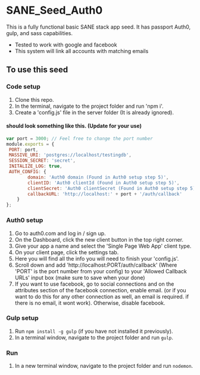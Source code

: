 # SANE_Seed_Auth0
This is a fully functional basic SANE stack app seed. It has passport Auth0, gulp, and sass capabilities.

* Tested to work with google and facebook
* This system will link all accounts with matching emails

## To use this seed

### Code setup
1. Clone this repo.
2. In the terminal, navigate to the project folder and run 'npm i'.
3. Create a 'config.js' file in the server folder (It is already ignored).

#### should look something like this. (Update for your use)
```javascript
var port = 3000; // Feel free to change the port number
module.exports = {
 PORT: port,
 MASSIVE_URI: 'postgres://localhost/testingdb',
 SESSION_SECRET: 'secret',
 INITALIZE_LOG: true,
 AUTH_CONFIG: {
		domain: 'Auth0 domain (Found in Auth0 setup step 5)',
		clientID: 'Auth0 clientId (Found in Auth0 setup step 5)',
		clientSecret: 'Auth0 clientSecret (Found in Auth0 setup step 5)',
		callbackURL: 'http://localhost:' + port + '/auth/callback'
	}
};
```

### Auth0 setup
1. Go to auth0.com and log in / sign up.
2. On the Dashboard, click the new client button in the top right corner.
3. Give your app a name and select the 'Single Page Web App' client type.
4. On your client page, click the settings tab.
5. Here you will find all the info you will need to finish your 'config.js'.
6. Scroll down and add 'http://localhost:PORT/auth/callback' (Where 'PORT' is the  port number from your config) to your 'Allowed Callback URLs' input box (make sure to save when your done)
7. If you want to use facebook, go to social connections and on the attributes section of the facebook connection, enable email. (or if you want to do this for any other connection as well, an email is required. if there is no email, it wont work). Otherwise, disable facebook.

### Gulp setup
1. Run `npm install -g gulp` (if you have not installed it previously).
2. In a terminal window, navigate to the project folder and run `gulp`.

### Run
1. In a new terminal window, navigate to the project folder and run `nodemon`.
